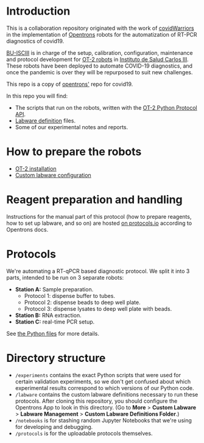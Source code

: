 # Introduction
This is a collaboration repository originated with the work of [covidWarriors](https://www.covidwarriors.org/) in the implementation of [Opentrons](https://opentrons.com/) robots for the automatization of RT-PCR diagnostics of covid19.

[BU-ISCIII](https://github.com/BU-ISCIII) is in charge of the setup, calibration, configuration, maintenance and protocol development for [OT-2 robots](https://opentrons.com/ot-2) in [Instituto de Salud Carlos III](https://www.isciii.es/Paginas/Inicio.aspx). These robots have been deployed to automate COVID-19 diagnostics, and once the pandemic is over they will be repurposed to suit new challenges.

This repo is a copy of [opentrons'](https://github.com/Opentrons/opentrons) repo for covid19. 

In this repo you will find:

* The scripts that run on the robots, written with the [OT-2 Python Protocol API](https://docs.opentrons.com/v2/).
* [Labware definition](https://support.opentrons.com/en/articles/3136501-what-is-a-labware-definition) files.
* Some of our experimental notes and reports.

# How to prepare the robots
- [OT-2 installation](doc/S3/01_OT2_installation.md)
- [Custom labware configuration](doc/S3/02_custom_labware.md)

# Reagent preparation and handling

Instructions for the manual part of this protocol (how to prepare reagents, how to set up labware, and so on) are hosted [on protocols.io](https://www.protocols.io/groups/opentrons-covid19-testing/publications) according to Opentrons docs.

# Protocols

We're automating a RT-qPCR based diagnostic protocol.  We split it into 3 parts, intended to be run on 3 separate robots:

* **Station A:** Sample preparation.
  * Protocol 1: dispense buffer to tubes.
  * Protocol 2: dispense beads to deep well plate.
  * Protocol 3: dispense lysates to deep well plate with beads.
* **Station B:** RNA extraction.
* **Station C:** real-time PCR setup.

See [the Python files](protocols) for more details.

# Directory structure

* `/experiments` contains the exact Python scripts that were used for certain validation experiments, so we don't get confused about which experimental results correspond to which versions of our Python code.
* `/labware` contains the custom labware definitions necessary to run these protocols.  After cloning this repository, you should configure the Opentrons App to look in this directory. (Go to **More** > **Custom Labware** > **Labware Management** > **Custom Labware Definitions Folder**.)
* `/notebooks` is for stashing random Jupyter Notebooks that we're using for developing and debugging.
* `/protocols` is for the uploadable protocols themselves.

